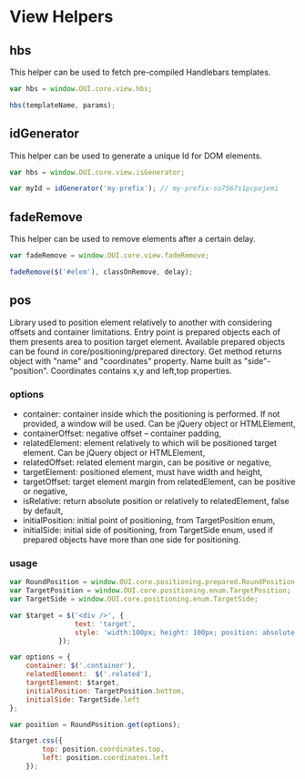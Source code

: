 # View Helpers


## hbs
This helper can be used to fetch pre-compiled Handlebars templates.

```JavaScript
var hbs = window.OUI.core.view.hbs;

hbs(templateName, params);
```

## idGenerator
This helper can be used to generate a unique Id for DOM elements.

```JavaScript
var hbs = window.OUI.core.view.isGenerator;

var myId = idGenerator('my-prefix'); // my-prefix-so7567s1pcpojemi
```

## fadeRemove
This helper can be used to remove elements after a certain delay.

```JavaScript
var fadeRemove = window.OUI.core.view.fadeRemove;

fadeRemove($('#elem'), classOnRemove, delay);
```

## pos
Library used to position element relatively to another with considering offsets and container limitations. 
Entry point is prepared objects each of them presents area to position target element. 
Available prepared objects can be found in core/positioning/prepared directory. 
Get method returns object with "name" and "coordinates" property. 
Name built as "side"-"position". Coordinates contains x,y and left,top properties. 

### options
* container: container inside which the positioning is performed. If not provided, a window will be used. Can be jQuery object or HTMLElement,
* containerOffset: negative offset &ndash; container padding,
* relatedElement: element relatively to which will be positioned target element. Can be jQuery object or HTMLElement,
* relatedOffset: related element margin, can be positive or negative,
* targetElement: positioned element, must have width and height,
* targetOffset: target element margin from relatedElement, can be positive or negative,
* isRelative: return absolute position or relatively to relatedElement, false by default,
* initialPosition: initial point of positioning, from TargetPosition enum,
* initialSide: initial side of positioning, from TargetSide enum, used if prepared objects have more than one side for positioning.

### usage
```Javascript
var RoundPosition = window.OUI.core.positioning.prepared.RoundPosition;
var TargetPosition = window.OUI.core.positioning.enum.TargetPosition;
var TargetSide = window.OUI.core.positioning.enum.TargetSide;

var $target = $('<div />', {
				text: 'target',
				style: 'width:100px; height: 100px; position: absolute'
			});

var options = {
    container: $('.container'),
    relatedElement:  $('.related'),
    targetElement: $target,
    initialPosition: TargetPosition.bottom,
    initialSide: TargetSide.left
};

var position = RoundPosition.get(options);

$target.css({
        top: position.coordinates.top, 
        left: position.coordinates.left
    });
```